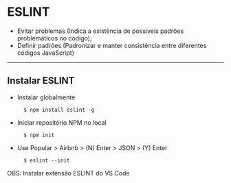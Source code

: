# ESLINT

- Evitar problemas (Indica a existência de possíveis padrões problemáticos no código);
- Definir padrões (Padronizar e manter consistência entre diferentes códigos JavaScript)

---

## Instalar ESLINT

- Instalar globalmente
  
  ```
    $ npm install eslint -g
  ```

- Iniciar repositório NPM no local

  ```
    $ npm init
  ```

- Use Popular > Airbnb > (N) Enter > JSON > (Y) Enter

  ```
    $ eslint --init
  ```

OBS: Instalar extensão ESLINT do VS Code